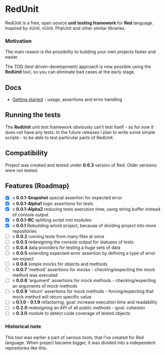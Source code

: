 # RedUnit

RedUnit is a free, open source **unit testing framework** for **Red** language. 
Inspired by xUnit, nUnit, PhpUnit and other similar libraries.

### Motivation

The main reason is the possibility to building your own projects faster and easier.

The TDD (test driven-development) approach is now possible using the **RedUnit** tool, so you can eliminate bad cases at the early stage. 

## Docs 

* [Getting started](docs/getting-started.md) - usage, assertions and error handling

## Running the tests

The **RedUnit** unit test framework obviously can't test itself - so for now it does not have any tests. In the future releases I plan to write some simple scripts - to be able to test particular parts of RedUnit.

## Compatibility

Project was created and tested under **0.6.3** version of Red. Older versions were not tested.

## Features (Roadmap)
- [x] v **0.0.1-Snapshot** special assertion for expected error
- [x] v **0.0.1-Alpha1** logic assertions for tests
- [x] v **0.0.1-Alpha2** reducing tests execution time, using string buffer instead of console output
- [x] v **0.0.1-RC** splitting script into modules
- [x] v **0.0.1** Rebuilding whole project, because of dividing project into more repositories
- [ ] v **0.0.2** running tests from many files at once
- [ ] v **0.0.3** redesigning the console output for statuses of tests
- [ ] v **0.0.4** data providers for testing a huge sets of data
- [ ] v **0.0.5** extending expected-error assertion by defining a type of error we expect
- [ ] v **0.0.6** simple mocks for objects and methods
- [ ] v **0.0.7** 'method' assertions for mocks - checking/expecting the mock method was executed
- [ ] v **0.0.8** 'argument' assertions for mock methods - checking/expecting an arguments of mock methods
- [ ] v **0.0.9** 'return' assertions for mock methods - forcing/expecting that mock method will return specific value
- [ ] v **0.1.0 - 0.1.9** refactoring, goal: increase execution time and readability
- [ ] v **0.2.0** redesigning an API of all public methods - goal: cohesion
- [ ] v **0.3.0** module to detect code coverage of tested objects

### Historical note

This tool was earlier a part of various tools, that I've created for Red language. When project became bigger, it was divided into a independent repositories like this.